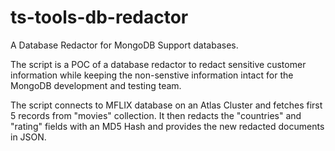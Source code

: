 # ts-tools-db-redactor
A Database Redactor for MongoDB Support databases. 

The script is a POC of a database redactor to redact sensitive customer information while keeping the non-senstive information intact for the MongoDB development and testing team.

The script connects to MFLIX database on an Atlas Cluster and fetches first 5 records from "movies" collection. It then redacts the "countries" and "rating" fields with an MD5 Hash and provides the new redacted documents in JSON.
